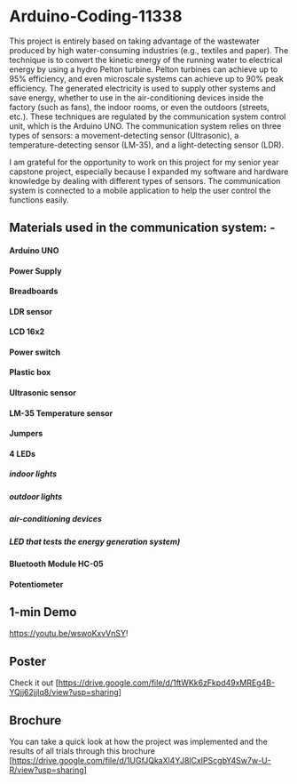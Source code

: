 # Arduino-Coding-11338

This project is entirely based on taking advantage of the wastewater produced by high water-consuming industries (e.g., textiles and paper). The technique is to convert the kinetic energy of the running water to electrical energy by using a hydro Pelton turbine. Pelton turbines can achieve up to 95% efficiency, and even microscale systems can achieve up to 90% peak efficiency. The generated electricity is used to supply other systems and save energy, whether to use in the air-conditioning devices inside the factory (such as fans), the indoor rooms, or even the outdoors (streets, etc.). These techniques are regulated by the communication system control unit, which is the Arduino UNO. The communication system relies on three types of sensors: a movement-detecting sensor (Ultrasonic), a temperature-detecting sensor (LM-35), and a light-detecting sensor (LDR).

I am grateful for the opportunity to work on this project for my senior year capstone project, especially because I expanded my software and hardware knowledge by dealing with different types of sensors. The communication system is connected to a mobile application to help the user control the functions easily. 

## Materials used in the communication system: -
#### Arduino UNO
#### Power Supply
#### Breadboards
#### LDR sensor
#### LCD 16x2
#### Power switch
#### Plastic box
#### Ultrasonic sensor
#### LM-35 Temperature sensor
#### Jumpers
#### 4 LEDs 
##### indoor lights 
##### outdoor lights 
##### air-conditioning devices
##### LED that tests the energy generation system)
#### Bluetooth Module HC-05
#### Potentiometer

## 1-min Demo
https://youtu.be/wswoKxvVnSY!

## Poster
Check it out [https://drive.google.com/file/d/1ftWKk6zFkpd49xMREg4B-YQjj62jjIq8/view?usp=sharing]

## Brochure
You can take a quick look at how the project was implemented and the results of all trials through this brochure [https://drive.google.com/file/d/1UGfJQkaXl4YJ8lCxIPScgbY4Sw7w-U-R/view?usp=sharing]
